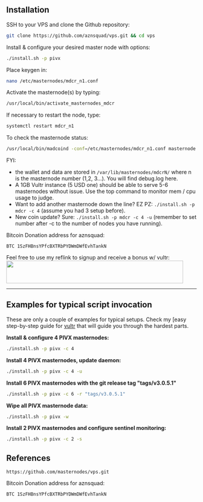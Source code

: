 ## Installation

SSH to your VPS and clone the Github repository:

```bash
git clone https://github.com/aznsquad/vps.git && cd vps
```

Install & configure your desired master node with options:

```bash
./install.sh -p pivx
```

Place keygen in:
```bash
nano /etc/masternodes/mdcr_n1.conf
```

Activate the masternode(s) by typing:
```bash
/usr/local/bin/activate_masternodes_mdcr
```

If necessary to restart the node, type:
```bash
systemctl restart mdcr_n1
```

To check the masternode status:
```bash
/usr/local/bin/madcoind -conf=/etc/masternodes/mdcr_n1.conf masternode status
```


FYI:

+ the wallet and data are stored in ```/var/lib/masternodes/mdcrN/``` where n is the masternode number (1,2, 3...). You will find debug.log here.
+ A 1GB Vultr instance (5 USD one) should be able to serve 5-6 masternodes without issue. Use the top command to monitor mem / cpu usage to judge.
+ Want to add another masternode down the line? EZ PZ:  ```./install.sh -p mdcr -c 4``` (assume you had 3 setup before).
+ New coin update? Sure: ```./install.sh -p mdcr -c 4 -u``` (remember to set number after -c to the number of nodes you have running).


Bitcoin Donation address for aznsquad:

```
BTC 1SzFHBnsYPfcBXTRbPYDWmDWfEvhTankN
```

Feel free to use my reflink to signup and receive a bonus w/ vultr:
<a href="https://www.vultr.com/?ref=7282775"><img src="https://www.vultr.com/media/banner_2.png" width="468" height="60"></a>

---

## Examples for typical script invocation

These are only a couple of examples for typical setups. Check my [easy step-by-step guide for [vultr](/docs/masternode_vps.md) that will guide you through the hardest parts.

**Install & configure 4 PIVX masternodes:**

```bash
./install.sh -p pivx -c 4
```

**Install 4 PIVX masternodes, update daemon:**

```bash
./install.sh -p pivx -c 4 -u
```

**Install 6 PIVX masternodes with the git release tag "tags/v3.0.5.1"**

```bash
./install.sh -p pivx -c 6 -r "tags/v3.0.5.1"
```

**Wipe all PIVX masternode data:**

```bash
./install.sh -p pivx -w
```

**Install 2 PIVX masternodes and configure sentinel monitoring:**

```bash
./install.sh -p pivx -c 2 -s
```

## References

```https://github.com/masternodes/vps.git```



Bitcoin Donation address for aznsquad:

```
BTC 1SzFHBnsYPfcBXTRbPYDWmDWfEvhTankN
```
